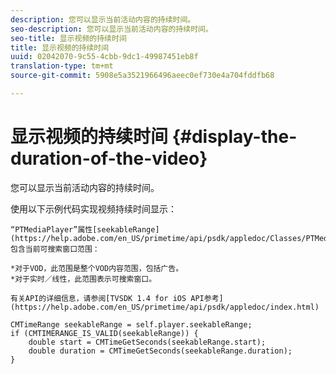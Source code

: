 ```yaml
---
description: 您可以显示当前活动内容的持续时间。
seo-description: 您可以显示当前活动内容的持续时间。
seo-title: 显示视频的持续时间
title: 显示视频的持续时间
uuid: 02042070-9c55-4cbb-9dc1-49987451eb8f
translation-type: tm+mt
source-git-commit: 5908e5a3521966496aeec0ef730e4a704fddfb68

---
```



# 显示视频的持续时间 {#display-the-duration-of-the-video}

您可以显示当前活动内容的持续时间。

使用以下示例代码实现视频持续时间显示：

    “PTMediaPlayer”属性[seekableRange](https://help.adobe.com/en_US/primetime/api/psdk/appledoc/Classes/PTMediaPlayer.html#//api/name/seekableRange)包含当前可搜索窗口范围：
    
    *对于VOD，此范围是整个VOD内容范围，包括广告。
    *对于实时／线性，此范围表示可搜索窗口。
    
    有关API的详细信息，请参阅[TVSDK 1.4 for iOS API参考](https://help.adobe.com/en_US/primetime/api/psdk/appledoc/index.html)

<!--<a id="example_A153BE3AC03F43C6BF3A156316A08CD3"></a>-->

```
CMTimeRange seekableRange = self.player.seekableRange;  
if (CMTIMERANGE_IS_VALID(seekableRange)) { 
    double start = CMTimeGetSeconds(seekableRange.start);  
    double duration = CMTimeGetSeconds(seekableRange.duration); 
}
```
